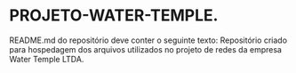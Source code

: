 # PROJETO-WATER-TEMPLE.
README.md do repositório deve conter o seguinte texto: Repositório criado para hospedagem dos arquivos utilizados no projeto de redes da empresa Water Temple LTDA.
